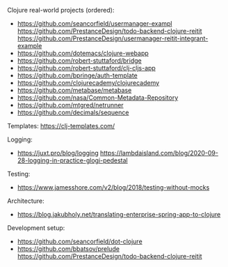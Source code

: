 Clojure real-world projects (ordered):
* https://github.com/seancorfield/usermanager-exampl
  https://github.com/PrestanceDesign/todo-backend-clojure-reitit
  https://github.com/PrestanceDesign/usermanager-reitit-integrant-example
* https://github.com/dotemacs/clojure-webapp
* https://github.com/robert-stuttaford/bridge
* https://github.com/robert-stuttaford/clj-cljs-app
* https://github.com/bpringe/auth-template
* https://github.com/clojurecademy/clojurecademy
* https://github.com/metabase/metabase
* https://github.com/nasa/Common-Metadata-Repository
* https://github.com/mtgred/netrunner
* https://github.com/decimals/sequence

Templates:
  https://clj-templates.com/

Logging:
* https://juxt.pro/blog/logging
  https://lambdaisland.com/blog/2020-09-28-logging-in-practice-glogi-pedestal

Testing:
* https://www.jamesshore.com/v2/blog/2018/testing-without-mocks

Architecture:
* https://blog.jakubholy.net/translating-enterprise-spring-app-to-clojure

Development setup:
* https://github.com/seancorfield/dot-clojure
* https://github.com/bbatsov/prelude
  https://github.com/PrestanceDesign/todo-backend-clojure-reitit
